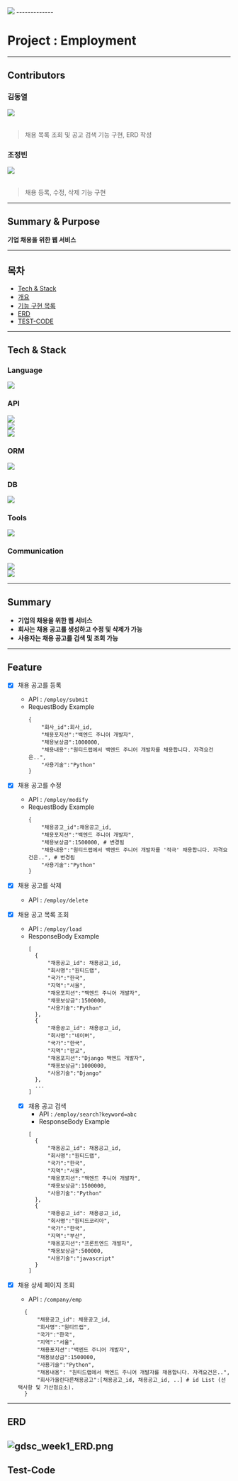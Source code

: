 <img src="https://capsule-render.vercel.app/api?type=waving&color=auto&height=200&section=header&text=Backend-Danawa&fontSize=90" />
-------------

# Project : Employment

---
## Contributors
### 김동열
<img src="https://github-readme-stats.vercel.app/api/top-langs/?username=ehfql6363&layout=compact"><br><br>
> 채용 목록 조회 및 공고 검색 기능 구현, ERD 작성 
### 조정빈
<img src="https://github-readme-stats.vercel.app/api/top-langs/?username=jojeongbin&layout=compact"><br><br>
> 채용 등록, 수정, 삭제 기능 구현

---
## Summary & Purpose
**기업 채용을 위한 웹 서비스**

---
## 목차
- [Tech & Stack](#tech--stack)
- [개요](#summary)
- [기능 구현 목록](#feature)
- [ERD](#erd)
- [TEST-CODE](#test-code)

---
## Tech & Stack
### Language
<img src="https://img.shields.io/badge/Java-17-007396?style=fflat&logo=java&logoColor=white"><Br>

### API
<img src="https://img.shields.io/badge/Spring Boot-2.7.6-6DB33F?style=flat&logo=Spring Boot&logoColor=white"/><br>
<img src="https://img.shields.io/badge/spring-6DB33F?style=flat&logo=spring&logoColor=white"><br>
<img src="https://img.shields.io/badge/gradle-02303A?style=flat&logo=gradle&logoColor=white">

### ORM
<img src="https://img.shields.io/badge/JPA-6DB33F?style=flat&logo=&logoColor=white"/><br>

### DB
<img src="https://img.shields.io/badge/mariaDB-003545?style=flat&logo=mariaDB&logoColor=white"><br>

### Tools
<img src="https://img.shields.io/badge/IntelliJ IDEA-000000?style=flat&logo=IntelliJ IDEA&logoColor=white"><br>

### Communication
<img src="https://img.shields.io/badge/Slack-4A154B?style=flat&logo=Slack&logoColor=white"><br>
<img src="https://img.shields.io/badge/Notion-000000?style=flat&logo=Notion&logoColor=white"><br>

---
## Summary
- **기업의 채용을 위한 웹 서비스**
- **회사는 채용 공고를 생성하고 수정 및 삭제가 가능**
- **사용자는 채용 공고를 검색 및 조회 가능**

---
## Feature
- [x] 채용 공고를 등록
  - API : ```/employ/submit```
  - RequestBody Example
      ```
      {
          "회사_id":회사_id,
          "채용포지션":"백엔드 주니어 개발자",
          "채용보상금":1000000,
          "채용내용":"원티드랩에서 백엔드 주니어 개발자를 채용합니다. 자격요건은..",
          "사용기술":"Python"
      }
  
- [x] 채용 공고를 수정
  - API : ```/employ/modify```
  - RequestBody Example
    ```
    {
        "채용공고_id":채용공고_id,
        "채용포지션":"백엔드 주니어 개발자",
        "채용보상금":1500000, # 변경됨
        "채용내용":"원티드랩에서 백엔드 주니어 개발자를 '적극' 채용합니다. 자격요건은..", # 변경됨
        "사용기술":"Python"
    } 

- [x] 채용 공고를 삭제
  - API : ```/employ/delete```
  
- [x] 채용 공고 목록 조회
  - API : ```/employ/load```
  - ResponseBody Example
    ```
    [
      {
          "채용공고_id": 채용공고_id,
          "회사명":"원티드랩",
          "국가":"한국",
          "지역":"서울",
          "채용포지션":"백엔드 주니어 개발자",
          "채용보상금":1500000,
          "사용기술":"Python"
      },
      {
          "채용공고_id": 채용공고_id,
          "회사명":"네이버",
          "국가":"한국",
          "지역":"판교",
          "채용포지션":"Django 백엔드 개발자",
          "채용보상금":1000000,
          "사용기술":"Django"
      }, 
      ...
    ]
  - [x] 채용 공고 검색
    - API : ```/employ/search?keyword=abc```
    - ResponseBody Example
    ```
    [
      {
          "채용공고_id": 채용공고_id,
          "회사명":"원티드랩",
          "국가":"한국",
          "지역":"서울",
          "채용포지션":"백엔드 주니어 개발자",
          "채용보상금":1500000,
          "사용기술":"Python"
      },
      {
          "채용공고_id": 채용공고_id,
          "회사명":"원티드코리아",
          "국가":"한국",
          "지역":"부산",
          "채용포지션":"프론트엔드 개발자",
          "채용보상금":500000,
          "사용기술":"javascript"
      }
    ]
- [x] 채용 상세 페이지 조회
  - API : ```/company/emp```
  ```
    {
        "채용공고_id": 채용공고_id,
        "회사명":"원티드랩",
        "국가":"한국",
        "지역":"서울",
        "채용포지션":"백엔드 주니어 개발자",
        "채용보상금":1500000,
        "사용기술":"Python",
        "채용내용": "원티드랩에서 백엔드 주니어 개발자를 채용합니다. 자격요건은..",
        "회사가올린다른채용공고":[채용공고_id, 채용공고_id, ..] # id List (선택사항 및 가산점요소).
    }

---
## ERD
![gdsc_week1_ERD.png](docs%2Fgdsc_week1_ERD.png)
---
## Test-Code




